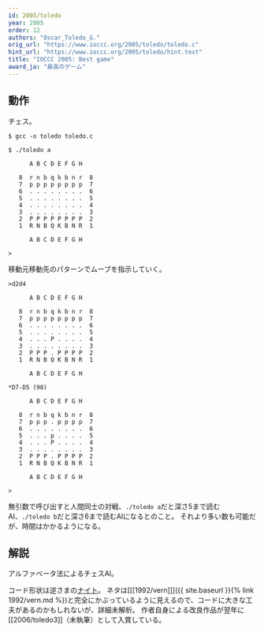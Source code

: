 ```yaml
---
id: 2005/toledo
year: 2005
order: 12
authors: "Oscar_Toledo_G."
orig_url: "https://www.ioccc.org/2005/toledo/toledo.c"
hint_url: "https://www.ioccc.org/2005/toledo/hint.text"
title: "IOCCC 2005: Best game"
award_ja: "最高のゲーム"
---
```


## 動作

チェス。

```
$ gcc -o toledo toledo.c

$ ./toledo a

      A B C D E F G H

   8  r n b q k b n r  8
   7  p p p p p p p p  7
   6  . . . . . . . .  6
   5  . . . . . . . .  5
   4  . . . . . . . .  4
   3  . . . . . . . .  3
   2  P P P P P P P P  2
   1  R N B Q K B N R  1

      A B C D E F G H

>
```

移動元移動先のパターンでムーブを指示していく。

```
>d2d4

      A B C D E F G H

   8  r n b q k b n r  8
   7  p p p p p p p p  7
   6  . . . . . . . .  6
   5  . . . . . . . .  5
   4  . . . P . . . .  4
   3  . . . . . . . .  3
   2  P P P . P P P P  2
   1  R N B Q K B N R  1

      A B C D E F G H

*D7-D5 (98)

      A B C D E F G H

   8  r n b q k b n r  8
   7  p p p . p p p p  7
   6  . . . . . . . .  6
   5  . . . p . . . .  5
   4  . . . P . . . .  4
   3  . . . . . . . .  3
   2  P P P . P P P P  2
   1  R N B Q K B N R  1

      A B C D E F G H

>
```

無引数で呼び出すと人間同士の対戦、`./toledo a`だと深さ5まで読むAI、`./toledo b`だと深さ6まで読むAIになるとのこと。
それより多い数も可能だが、時間はかかるようになる。

## 解説

アルファベータ法によるチェスAI。

コード形状は逆さまの[ナイト](https://ja.wikipedia.org/wiki/%E3%83%8A%E3%82%A4%E3%83%88_%28%E3%83%81%E3%82%A7%E3%82%B9%29)。
ネタは[[[1992/vern]]]({{ site.baseurl }}{% link 1992/vern.md %})と完全にかぶっているように見えるので、コードに大きな工夫があるのかもしれないが、詳細未解析。
作者自身による改良作品が翌年に[[2006/toledo3]]（未執筆）として入賞している。
